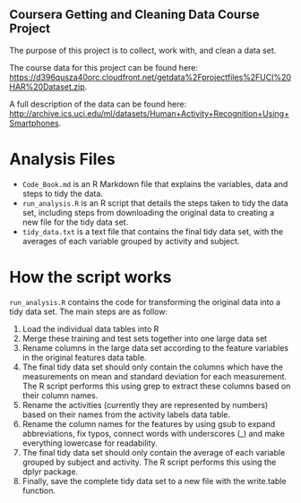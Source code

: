## Coursera Getting and Cleaning Data Course Project

The purpose of this project is to collect, work with, and clean a data set.

The course data for this project can be found here: https://d396qusza40orc.cloudfront.net/getdata%2Fprojectfiles%2FUCI%20HAR%20Dataset.zip.

A full description of the data can be found here: http://archive.ics.uci.edu/ml/datasets/Human+Activity+Recognition+Using+Smartphones.

# Analysis Files
- ```Code_Book.md``` is an R Markdown file that explains the variables, data and steps to tidy the data.
- ```run_analysis.R``` is an R script that details the steps taken to tidy the data set, including steps from downloading the original data to creating a new file for the tidy data set.
- ```tidy_data.txt``` is a text file that contains the final tidy data set, with the averages of each variable grouped by activity and subject.

# How the script works
```run_analysis.R``` contains the code for transforming the original data into a tidy data set. The main steps are as follow:
1. Load the individual data tables into R
2. Merge these training and test sets together into one large data set
3. Rename columns in the large data set according to the feature variables in the original features data table.
4. The final tidy data set should only contain the columns which have the measurements on mean and standard deviation for each measurement. The R script performs this using grep to extract these columns based on their column names.
5. Rename the activities (currently they are represented by numbers) based on their names from the activity labels data table.
6. Rename the column names for the features by using gsub to expand abbreviations, fix typos, connect words with underscores (_) and make everything lowercase for readability.
7. The final tidy data set should only contain the average of each variable grouped by subject and activity. The R script performs this using the dplyr package.
8. Finally, save the complete tidy data set to a new file with the write.table function.
